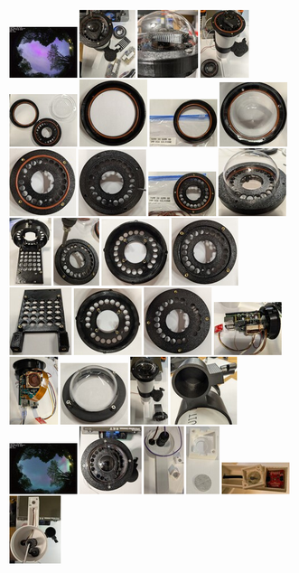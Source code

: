 [![]( thumbnails/IMAGES-AURORA-20240511043441_thumbnail.jpg )]( images/IMAGES-AURORA-20240511043441.jpg )
[![]( thumbnails/ALLSKY-CAMERA-O-RING-VERSION-WITH-POLL-MOUNT_thumbnail.jpg )]( images/ALLSKY-CAMERA-O-RING-VERSION-WITH-POLL-MOUNT.jpg )
[![]( thumbnails/MAGNETIC-FOCUS-ADJUSTMENT_thumbnail.jpg )]( images/MAGNETIC-FOCUS/MAGNETIC-FOCUS-ADJUSTMENT.jpg )
[![]( thumbnails/ALLSKY-CAMERA-O-RING-VERSION-OPTICAL-COVER-REMOVED_thumbnail.jpg )]( images/O-RING-INSTALLATION/ALLSKY-CAMERA-O-RING-VERSION-OPTICAL-COVER-REMOVED.jpg )
[![]( thumbnails/TOP-COVER-OPTICAL-DOME-O-RINGs_thumbnail.jpg )]( images/O-RING-INSTALLATION/TOP-COVER-OPTICAL-DOME-O-RINGs.jpg )
[![]( thumbnails/TOP-COVER-O-RING-INSTALLED_thumbnail.jpg )]( images/O-RING-INSTALLATION/TOP-COVER-O-RING-INSTALLED.jpg )
[![]( thumbnails/TOP-COVER-O-RING-INSTALLATION_thumbnail.jpg )]( images/O-RING-INSTALLATION/TOP-COVER-O-RING-INSTALLATION.jpg )
[![]( thumbnails/TOP-CCOVER-O-RING-AND-DOME-INSTALLED_thumbnail.jpg )]( images/O-RING-INSTALLATION/TOP-CCOVER-O-RING-AND-DOME-INSTALLED.jpg )
[![]( thumbnails/TOP-ASSEMBLY-O-RING-INSTALLED_thumbnail.jpg )]( images/O-RING-INSTALLATION/TOP-ASSEMBLY-O-RING-INSTALLED.jpg )
[![]( thumbnails/TOP-ASSEMBLY-REMOVING-3D-PRINTER-SUPPORTS-FOR-O-RING_thumbnail.jpg )]( images/O-RING-INSTALLATION/TOP-ASSEMBLY-REMOVING-3D-PRINTER-SUPPORTS-FOR-O-RING.jpg )
[![]( thumbnails/TOP-ASSEMBLY-O-RING-INSTALLATION_thumbnail.jpg )]( images/O-RING-INSTALLATION/TOP-ASSEMBLY-O-RING-INSTALLATION.jpg )
[![]( thumbnails/TOP-ASSEMBLY-TEST-FIT-WITH-DOME-AND-COVER_thumbnail.jpg )]( images/O-RING-INSTALLATION/TOP-ASSEMBLY-TEST-FIT-WITH-DOME-AND-COVER.jpg )
[![]( thumbnails/TOP-ASSEMBLY-WITH-SUPPORT-NO-RPI_thumbnail.jpg )]( images/HEAT-SET-INSERT-INSTALLATION/TOP-ASSEMBLY-WITH-SUPPORT-NO-RPI.jpg )
[![]( thumbnails/HOWTO-INSTALL--HEAT-SET-INSERTS_thumbnail.jpg )]( images/HEAT-SET-INSERT-INSTALLATION/HOWTO-INSTALL--HEAT-SET-INSERTS.jpg )
[![]( thumbnails/TOP-ASSEMBLY-CAMERA-HEAT-SET-INSERTS-BEFORE-INSERTION_thumbnail.jpg )]( images/HEAT-SET-INSERT-INSTALLATION/TOP-ASSEMBLY-CAMERA-HEAT-SET-INSERTS-BEFORE-INSERTION.jpg )
[![]( thumbnails/TOP-ASSEMBLY-DOME-HEAT-SET-INSERTS-BEFORE-INSERTION_thumbnail.jpg )]( images/HEAT-SET-INSERT-INSTALLATION/TOP-ASSEMBLY-DOME-HEAT-SET-INSERTS-BEFORE-INSERTION.jpg )
[![]( thumbnails/TOP-ASSEMBLY-RPI-SUPPORT-HEAT-SET-INSERTS-INSTALLED_thumbnail.jpg )]( images/HEAT-SET-INSERT-INSTALLATION/TOP-ASSEMBLY-RPI-SUPPORT-HEAT-SET-INSERTS-INSTALLED.jpg )
[![]( thumbnails/TOP-ASSEMBLY-CAMERA-SIDE-HEAT-SET-INSERTS-AFTER-INSERTION_thumbnail.jpg )]( images/HEAT-SET-INSERT-INSTALLATION/TOP-ASSEMBLY-CAMERA-SIDE-HEAT-SET-INSERTS-AFTER-INSERTION.jpg )
[![]( thumbnails/TOP-ASSEMBLY-DOME-SIDE-HEAT-SET-INSERTS-AFTER-INSERTION_thumbnail.jpg )]( images/HEAT-SET-INSERT-INSTALLATION/TOP-ASSEMBLY-DOME-SIDE-HEAT-SET-INSERTS-AFTER-INSERTION.jpg )
[![]( thumbnails/SIDE-VIEW-OF-RASPBERRY-PI-5-WITH-CAMERA-ASSEMBLY_thumbnail.jpg )]( images/RPI-INSTALLATION/SIDE-VIEW-OF-RASPBERRY-PI-5-WITH-CAMERA-ASSEMBLY.jpg )
[![]( thumbnails/TOP-VIEW-OF-RASPBERRY-PI-5-WITH-CAMERA-ASSEMBLY_thumbnail.jpg )]( images/RPI-INSTALLATION/TOP-VIEW-OF-RASPBERRY-PI-5-WITH-CAMERA-ASSEMBLY.jpg )
[![]( thumbnails/OPTICAL-DOME-COVER-GASKET-VERSION_thumbnail.jpg )]( images/OPTICAL-DONE-GASKET-VERSION/OPTICAL-DOME-COVER-GASKET-VERSION.jpg )
[![]( thumbnails/ALLSKY-CAMERA-WITH-GASKET-COVER-VERSION_thumbnail.jpg )]( images/OPTICAL-DONE-GASKET-VERSION/ALLSKY-CAMERA-WITH-GASKET-COVER-VERSION.jpg )
[![]( thumbnails/ALLSKY-POLLTOP-MOUNT-ADAPTER_thumbnail.jpg )]( images/MOUNTING/ALLSKY-POLLTOP-MOUNT-ADAPTER.jpg )
[![]( thumbnails/IMAGES-AURORA-20240511022821_thumbnail.jpg )]( images/IMAGES-AURORA-20240511022821.jpg )
[![]( thumbnails/ALLSKY-CAMERA-O-RING-VERSION-TOP-VIEW-CLOSEUP_thumbnail.jpg )]( images/ALLSKY-CAMERA-O-RING-VERSION-TOP-VIEW-CLOSEUP.jpg )
[![]( thumbnails/BOTTOM-VIEW-WEATHER-SENSOR-INSIDE-ASSEMBLY-VIEW_thumbnail.jpg )]( images/BOTTOM-COVER-AND-WEATHER-SENSOR/BOTTOM-VIEW-WEATHER-SENSOR-INSIDE-ASSEMBLY-VIEW.jpg )
[![]( thumbnails/WEATHER-SENSOR-COVER-AND-SCREEN_thumbnail.jpg )]( images/BOTTOM-COVER-AND-WEATHER-SENSOR/WEATHER-SENSOR-COVER-AND-SCREEN.jpg )
[![]( thumbnails/WEATHER-SENSOR-AND-COVER_thumbnail.jpg )]( images/BOTTOM-COVER-AND-WEATHER-SENSOR/WEATHER-SENSOR-AND-COVER.jpg )
[![]( thumbnails/ALLSKY-CAMER-BOTTOM-VIEW-CLOSEUP_thumbnail.jpg )]( images/BOTTOM-COVER-AND-WEATHER-SENSOR/ALLSKY-CAMER-BOTTOM-VIEW-CLOSEUP.jpg )
